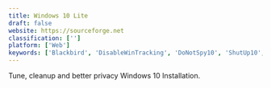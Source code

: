 ```yaml
---
title: Windows 10 Lite
draft: false 
website: https://sourceforge.net
classification: ['']
platform: ['Web']
keywords: ['Blackbird', 'DisableWinTracking', 'DoNotSpy10', 'ShutUp10', 'Spybot', 'W10Privacy', 'WPD', 'Win10-Initial-Setup-Script', 'WindowsSpyBlocker']
---
```

Tune, cleanup and better privacy Windows 10 Installation.